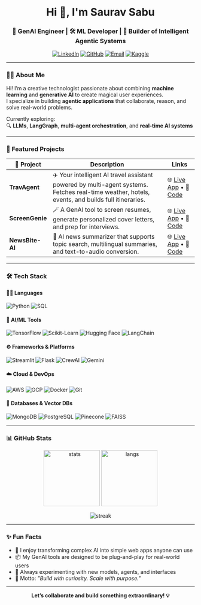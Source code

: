 <h1 align="center">Hi 👋, I'm Saurav Sabu</h1>
<h3 align="center">🧠 GenAI Engineer | 🛠️ ML Developer | 🧩 Builder of Intelligent Agentic Systems</h3>

<p align="center">
  <a href="https://www.linkedin.com/in/sauravsabu789/" target="_blank"><img src="https://img.shields.io/badge/LinkedIn-Connect-blue?style=for-the-badge&logo=linkedin" alt="LinkedIn"></a>
  <a href="https://github.com/saurav-sabu" target="_blank"><img src="https://img.shields.io/badge/GitHub-Follow-black?style=for-the-badge&logo=github" alt="GitHub"></a>
  <a href="mailto:saurav.sabu9@gmail.com"><img src="https://img.shields.io/badge/Email-Contact-red?style=for-the-badge&logo=gmail" alt="Email"></a>
  <a href="https://www.kaggle.com/sauravsabu" target="_blank"><img src="https://img.shields.io/badge/Kaggle-Profile-blue?style=for-the-badge&logo=kaggle" alt="Kaggle"></a>
</p>

---

### 🧑‍💼 About Me

Hi! I’m a creative technologist passionate about combining **machine learning** and **generative AI** to create magical user experiences.  
I specialize in building **agentic applications** that collaborate, reason, and solve real-world problems.

Currently exploring:  
🔍 **LLMs**, **LangGraph**, **multi-agent orchestration**, and **real-time AI systems**

---

### 🚀 Featured Projects

| 🧠 Project | Description | Links |
|-----------|-------------|-------|
| **TravAgent** | ✈️ Your intelligent AI travel assistant powered by multi-agent systems. Fetches real-time weather, hotels, events, and builds full itineraries. | 🌐 [Live App](https://travagent.onrender.com) • 📂 [Code](https://github.com/saurav-sabu/TravAgent) |
| **ScreenGenie** | 🪄 A GenAI tool to screen resumes, generate personalized cover letters, and prep for interviews. | 🌐 [Live App](https://screengenie.streamlit.app) • 📂 [Code](https://github.com/saurav-sabu/ScreenGenie) |
| **NewsBite-AI** | 📰 AI news summarizer that supports topic search, multilingual summaries, and text-to-audio conversion. | 🌐 [Live App](https://newsbite-ai.streamlit.app) • 📂 [Code](https://github.com/saurav-sabu/NewsBite-AI) |

---

### 🛠️ Tech Stack

#### 👨‍💻 Languages
![Python](https://img.shields.io/badge/Python-blue?style=flat&logo=python)
![SQL](https://img.shields.io/badge/SQL-4479A1?style=flat&logo=postgresql)

#### 🧠 AI/ML Tools
![TensorFlow](https://img.shields.io/badge/TensorFlow-orange?style=flat&logo=tensorflow)
![Scikit-Learn](https://img.shields.io/badge/Scikit--Learn-F7931E?style=flat&logo=scikit-learn)
![Hugging Face](https://img.shields.io/badge/HuggingFace-yellow?style=flat&logo=huggingface)
![LangChain](https://img.shields.io/badge/LangChain-purple?style=flat)

#### ⚙️ Frameworks & Platforms
![Streamlit](https://img.shields.io/badge/Streamlit-FF4B4B?style=flat&logo=streamlit)
![Flask](https://img.shields.io/badge/Flask-white?style=flat&logo=flask)
![CrewAI](https://img.shields.io/badge/CrewAI-007ACC?style=flat)
![Gemini](https://img.shields.io/badge/Gemini-AI-23B5E5?style=flat)

#### ☁️ Cloud & DevOps
![AWS](https://img.shields.io/badge/AWS-232F3E?style=flat&logo=amazonaws)
![GCP](https://img.shields.io/badge/GCP-4285F4?style=flat&logo=googlecloud)
![Docker](https://img.shields.io/badge/Docker-2496ED?style=flat&logo=docker)
![Git](https://img.shields.io/badge/Git-F05032?style=flat&logo=git)

#### 🧩 Databases & Vector DBs
![MongoDB](https://img.shields.io/badge/MongoDB-4EA94B?style=flat&logo=mongodb)
![PostgreSQL](https://img.shields.io/badge/PostgreSQL-336791?style=flat&logo=postgresql)
![Pinecone](https://img.shields.io/badge/Pinecone-blue?style=flat)
![FAISS](https://img.shields.io/badge/FAISS-white?style=flat)

---

### 📊 GitHub Stats

<p align="center">
  <img src="https://github-readme-stats.vercel.app/api?username=saurav-sabu&show_icons=true&theme=radical" alt="stats" height="150"/>
  <img src="https://github-readme-stats.vercel.app/api/top-langs/?username=saurav-sabu&layout=compact&theme=radical" alt="langs" height="150"/>
</p>
<p align="center">
  <img src="https://github-readme-streak-stats.herokuapp.com?user=saurav-sabu&theme=radical" alt="streak" />
</p>

---

### ✨ Fun Facts

- 🧙 I enjoy transforming complex AI into simple web apps anyone can use  
- 📦 My GenAI tools are designed to be plug-and-play for real-world users  
- 🔬 Always experimenting with new models, agents, and interfaces  
- 🧭 Motto: *"Build with curiosity. Scale with purpose."*

---

<p align="center">
  <b>Let’s collaborate and build something extraordinary! 💡</b>
</p>
